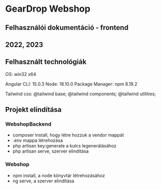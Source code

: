 # GearDrop Webshop

## Felhasználói dokumentáció - frontend

## 2022, 2023

## Felhasznált technológiák

OS: win32 x64

Angular CLI: 15.0.3 Node: 18.10.0 Package Manager: npm 8.19.2

Tailwind css: @tailwind base; @tailwind components; @tailwind utilities;

## Projekt elindítása

### WebshopBackend

- composer install, hogy létre hozzuk a vendor mappát
- .env mappa létrehozása
- php artisan key:generate a kulcs legenerálásához
- php artisan serve, szerver elindítása

### Webshop

- npm install, a node könyvtár létrehozásához
- ng serve, a szerver elindítása



